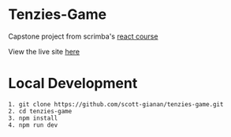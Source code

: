 # Tenzies-Game
Capstone project from scrimba's [react course](https://scrimba.com/learn/learnreact)

View the live site [here](https://tenzies-by-scott.netlify.app/)

# Local Development
```
1. git clone https://github.com/scott-gianan/tenzies-game.git
2. cd tenzies-game
3. npm install
4. npm run dev
```
